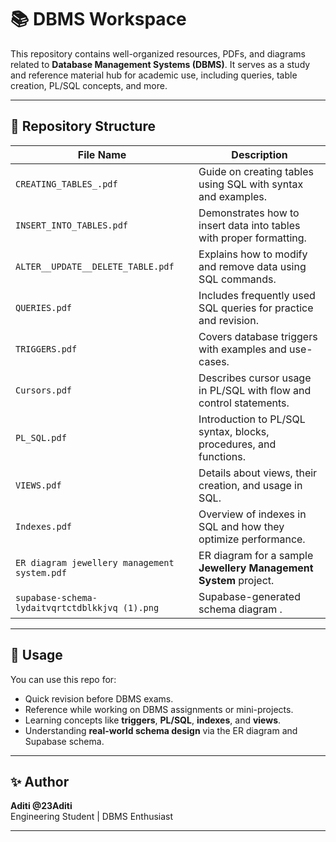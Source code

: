 # 📚 DBMS Workspace

This repository contains well-organized resources, PDFs, and diagrams related to **Database Management Systems (DBMS)**. It serves as a study and reference material hub for academic use, including queries, table creation, PL/SQL concepts, and more.

---

## 📁 Repository Structure

| File Name | Description |
|----------|-------------|
| `CREATING_TABLES_.pdf` | Guide on creating tables using SQL with syntax and examples. |
| `INSERT_INTO_TABLES.pdf` | Demonstrates how to insert data into tables with proper formatting. |
| `ALTER__UPDATE__DELETE_TABLE.pdf` | Explains how to modify and remove data using SQL commands. |
| `QUERIES.pdf` | Includes frequently used SQL queries for practice and revision. |
| `TRIGGERS.pdf` | Covers database triggers with examples and use-cases. |
| `Cursors.pdf` | Describes cursor usage in PL/SQL with flow and control statements. |
| `PL_SQL.pdf` | Introduction to PL/SQL syntax, blocks, procedures, and functions. |
| `VIEWS.pdf` | Details about views, their creation, and usage in SQL. |
| `Indexes.pdf` | Overview of indexes in SQL and how they optimize performance. |
| `ER diagram jewellery management system.pdf` | ER diagram for a sample **Jewellery Management System** project. |
| `supabase-schema-lydaitvqrtctdblkkjvq (1).png` | Supabase-generated schema diagram . |

---

## 🚀 Usage

You can use this repo for:

- Quick revision before DBMS exams.
- Reference while working on DBMS assignments or mini-projects.
- Learning concepts like **triggers**, **PL/SQL**, **indexes**, and **views**.
- Understanding **real-world schema design** via the ER diagram and Supabase schema.

---

## ✨ Author

**Aditi @23Aditi**  
Engineering Student | DBMS Enthusiast

---

